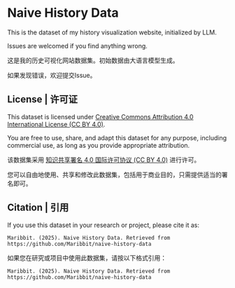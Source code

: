 # Naive History Data

This is the dataset of my history visualization website, initialized by LLM.

Issues are welcomed if you find anything wrong.

这是我的历史可视化网站数据集。初始数据由大语言模型生成。

如果发现错误，欢迎提交Issue。

## License | 许可证

This dataset is licensed under [Creative Commons Attribution 4.0 International License (CC BY 4.0)](https://creativecommons.org/licenses/by/4.0/).

You are free to use, share, and adapt this dataset for any purpose, including commercial use, as long as you provide appropriate attribution.

该数据集采用 [知识共享署名 4.0 国际许可协议 (CC BY 4.0)](https://creativecommons.org/licenses/by/4.0/deed.zh) 进行许可。

您可以自由地使用、共享和修改此数据集，包括用于商业目的，只需提供适当的署名即可。

## Citation | 引用

If you use this dataset in your research or project, please cite it as:

```
Maribbit. (2025). Naive History Data. Retrieved from https://github.com/Maribbit/naive-history-data
```

如果您在研究或项目中使用此数据集，请按以下格式引用：

```
Maribbit. (2025). Naive History Data. Retrieved from https://github.com/Maribbit/naive-history-data
```